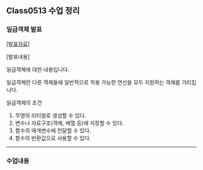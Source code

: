 ## Class0513 수업 정리

### 일급객체 발표
<a href="https://dpwls03.github.io/React/0513/일급객체.pdf">[발표자료]</a>

[발표내용]

일급객체에 대한 내용입니다.

일급객체란 다른 객체들에 일반적으로 적용 가능한 연산을 모두 지원하는 객체를 가리킵니다.

일급객체의 조건

1. 무명의 리터럴로 생성할 수 있다.
2. 변수나 자료구조(객체, 배열 등)에 저장할 수 있다.
3. 함수의 매개변수에 전달할 수 있다.
4. 함수의 반환값으로 사용할 수 있다.

<hr>

### 수업내용
